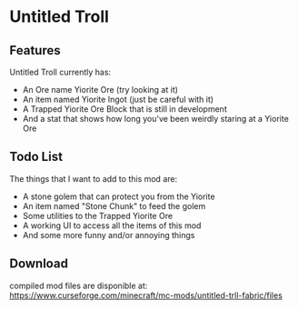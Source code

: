 # Untitled Troll

## Features
Untitled Troll currently has:
 - An Ore name Yiorite Ore (try looking at it) 
 - An item named Yiorite Ingot (just be careful with it)
 - A Trapped Yiorite Ore Block that is still in development
 - And a stat that shows how long you've been weirdly staring at a Yiorite Ore

## Todo List
The things that I want to add to this mod are:
 - A stone golem that can protect you from the Yiorite
 - An item named "Stone Chunk" to feed the golem
 - Some utilities to the Trapped Yiorite Ore
 - A working UI to access all the items of this mod
 - And some more funny and/or annoying things

## Download
compiled mod files are disponible at: https://www.curseforge.com/minecraft/mc-mods/untitled-trll-fabric/files
